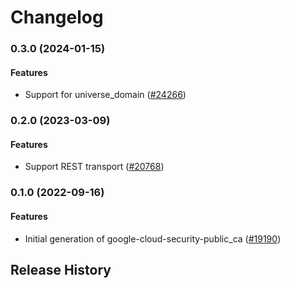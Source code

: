 # Changelog

### 0.3.0 (2024-01-15)

#### Features

* Support for universe_domain ([#24266](https://github.com/googleapis/google-cloud-ruby/issues/24266)) 

### 0.2.0 (2023-03-09)

#### Features

* Support REST transport ([#20768](https://github.com/googleapis/google-cloud-ruby/issues/20768)) 

### 0.1.0 (2022-09-16)

#### Features

* Initial generation of google-cloud-security-public_ca ([#19190](https://github.com/googleapis/google-cloud-ruby/issues/19190)) 

## Release History
